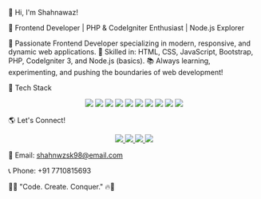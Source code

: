 👋 Hi, I'm Shahnawaz!

🚀 Frontend Developer | PHP & CodeIgniter Enthusiast | Node.js Explorer

🌟 Passionate Frontend Developer specializing in modern, responsive, and dynamic web applications.
🎯 Skilled in: HTML, CSS, JavaScript, Bootstrap, PHP, CodeIgniter 3, and Node.js (basics).
📚 Always learning, experimenting, and pushing the boundaries of web development!


🚀 Tech Stack
<p align="center"> <img src="https://img.shields.io/badge/HTML5-%23E34F26.svg?&style=for-the-badge&logo=html5&logoColor=white" /> <img src="https://img.shields.io/badge/CSS3-%231572B6.svg?&style=for-the-badge&logo=css3&logoColor=white" /> <img src="https://img.shields.io/badge/JavaScript-%23F7DF1E.svg?&style=for-the-badge&logo=javascript&logoColor=black" /> <img src="https://img.shields.io/badge/Bootstrap-%23563D7C.svg?&style=for-the-badge&logo=bootstrap&logoColor=white" /> <img src="https://img.shields.io/badge/PHP-%23777BB4.svg?&style=for-the-badge&logo=php&logoColor=white" /> <img src="https://img.shields.io/badge/CodeIgniter-%23EE4623.svg?&style=for-the-badge&logo=codeigniter&logoColor=white" /> <img src="https://img.shields.io/badge/Node.js-%23339933.svg?&style=for-the-badge&logo=node.js&logoColor=white" /> <img src="https://img.shields.io/badge/Git-%23F05032.svg?&style=for-the-badge&logo=git&logoColor=white" /> <img src="https://img.shields.io/badge/GitHub-%23181717.svg?&style=for-the-badge&logo=github&logoColor=white" /> <img src="https://img.shields.io/badge/VSCode-%23007ACC.svg?&style=for-the-badge&logo=visual-studio-code&logoColor=white" /> </p>


🌎 Let's Connect!
<p align="center"> <a href="https://www.instagram.com/shahnwz.sk?igsh=MXZ5YjhldWJ3b2U4Mg==" target="_blank"> <img src="https://img.shields.io/badge/Instagram-%23E1306C.svg?&style=for-the-badge&logo=instagram&logoColor=white" /> </a> <a href="https://github.com/shahnwz" target="_blank"> <img src="https://img.shields.io/badge/GitHub-%23181717.svg?&style=for-the-badge&logo=github&logoColor=white" /> </a> <a href="https://wa.me/7710815693" target="_blank"> <img src="https://img.shields.io/badge/WhatsApp-%2325D366.svg?&style=for-the-badge&logo=whatsapp&logoColor=white" /> </a> <a href="https://www.linkedin.com/in/shahnwz-sk-6a652a202?utm_source=share&utm_campaign=share_via&utm_content=profile&utm_medium=android_app" target="_blank"> <img src="https://img.shields.io/badge/LinkedIn-%230A66C2.svg?&style=for-the-badge&logo=linkedin&logoColor=white" /> </a> </p>


📧 Email: shahnwzsk98@email.com

📞 Phone: +91 7710815693


🚀🔥 "Code. Create. Conquer." 🔥🚀
